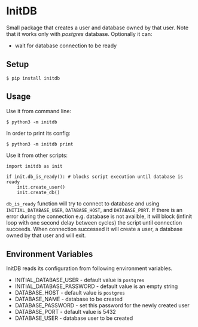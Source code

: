 # InitDB

Small package that creates a user and database owned by that user.
Note that it works only with *postgres* database.
Optionally it can:

* wait for database connection to be ready

## Setup

    $ pip install initdb

## Usage

Use it from command line:

    $ python3 -m initdb

In order to print its config:

    $ python3 -m initdb print

Use it from other scripts:

    import initdb as init

    if init.db_is_ready(): # blocks script execution until database is ready
        init.create_user()
        init.create_db()

`db_is_ready` function will try to connect to database and using
`INITIAL_DATABASE_USER`, `DATABASE_HOST`, and `DATABASE_PORT`. If there is an
error during the connection e.g. database is not availble, it will block
(infinit loop with one second delay between cycles) the script until connection
succeeds. When connection successed it will create a user, a database owned by
that user and will exit.

## Environment Variables

InitDB reads its configuration from following environment variables.

* INITIAL_DATABASE_USER - default value is `postgres`
* INITIAL_DATABASE_PASSWORD - default value is an empty string
* DATABASE_HOST - default value is `postgres`
* DATABASE_NAME - database to be created
* DATABASE_PASSWORD - set this password for the newly created user
* DATABASE_PORT - default value is 5432
* DATABASE_USER - database user to be created
